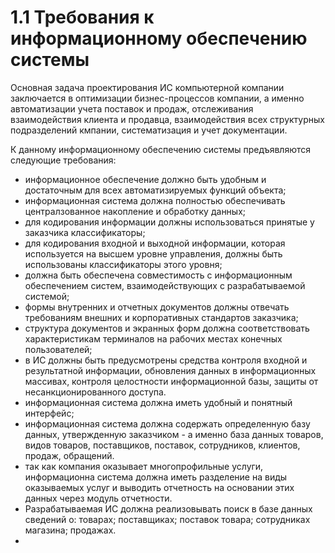 # 1.1 Требования к информационному обеспечению системы
Основная задача проектирования ИС компьютерной компании заключается в оптимизации бизнес-процессов компании, а именно автоматизации учета поставок и продаж, отслеживания взаимодействия клиента и продавца, взаимодействия всех структурных подразделений кмпании, систематизация и учет документации.

К данному информационному обеспечению системы предъявляются следующие  требования:

- информационное обеспечение должно быть удобным и достаточным для всех автоматизируемых функций объекта;
- информационная система должна полностью обеспечивать централзованное накопление и обработку данных;
-   для кодирования информации должны использоваться принятые у заказчика классификаторы;
-   для кодирования входной и выходной информации, которая используется на высшем уровне управления, должны быть использованы классификаторы этого уровня;
-   должна быть обеспечена совместимость с информационным обеспечением систем, взаимодействующих с разрабатываемой системой;
-   формы внутренних  и отчетных документов должны отвечать требованиям внешних и корпоративных стандартов заказчика;
-   структура документов и экранных форм должна соответствовать характеристикам терминалов на рабочих местах конечных пользователей;
-   в ИС должны быть предусмотрены средства контроля входной и результатной информации, обновления данных в информационных массивах, контроля целостности информационной базы, защиты от несанкционированного доступа.
- информационная система должна иметь удобный и понятный интерфейс;
- информационная система должна содержать определенную базу данных, утвержденную заказчиком - а именно база данных товаров, видов товаров, поставщиков, поставок, сотрудников, клиентов, продаж, обращений. 
- так как компания оказывает многопрофильные услуги, информационна система должна иметь разделение на виды оказываемых услуг и выводить отчетность на основании этих данных через модуль отчетности.
- Разрабатываемая ИС должна реализовывать поиск в базе данных сведений о: товарах; поставщиках; поставок товара; сотрудниках магазина; продажах.
- 



